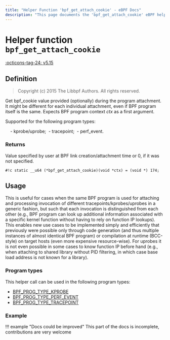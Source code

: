 ```yaml
---
title: "Helper Function 'bpf_get_attach_cookie' - eBPF Docs"
description: "This page documents the 'bpf_get_attach_cookie' eBPF helper function, including its defintion, usage, program types that can use it, and examples."
---
```

# Helper function `bpf_get_attach_cookie`

<!-- [FEATURE_TAG](bpf_get_attach_cookie) -->
[:octicons-tag-24: v5.15](https://github.com/torvalds/linux/commit/82e6b1eee6a8875ef4eacfd60711cce6965c6b04)
<!-- [/FEATURE_TAG] -->

## Definition

> Copyright (c) 2015 The Libbpf Authors. All rights reserved.


<!-- [HELPER_FUNC_DEF] -->
Get bpf_cookie value provided (optionally) during the program attachment. It might be different for each individual attachment, even if BPF program itself is the same. Expects BPF program context _ctx_ as a first argument.

Supported for the following program types:

&nbsp;&nbsp;&nbsp;&nbsp;- kprobe/uprobe;
&nbsp;- tracepoint;
&nbsp;- perf_event.


### Returns

Value specified by user at BPF link creation/attachment time or 0, if it was not specified.

`#!c static __u64 (*bpf_get_attach_cookie)(void *ctx) = (void *) 174;`
<!-- [/HELPER_FUNC_DEF] -->

## Usage

This is useful for cases when the same BPF program is used for attaching and processing invocation of different tracepoints/kprobes/uprobes in a generic fashion, but such that each invocation is distinguished from each other (e.g., BPF program can look up additional information associated with a specific kernel function without having to rely on function IP lookups). This enables new use cases to be implemented simply and efficiently that previously were possible only through code generation (and thus multiple instances of almost identical BPF program) or compilation at runtime (BCC-style) on target hosts (even more expensive resource-wise). For uprobes it is not even possible in some cases to know function IP before hand (e.g., when attaching to shared library without PID filtering, in which case base load address is not known for a library).

### Program types

This helper call can be used in the following program types:

<!-- DO NOT EDIT MANUALLY -->
<!-- [HELPER_FUNC_PROG_REF] -->
 * [BPF_PROG_TYPE_KPROBE](../program-type/BPF_PROG_TYPE_KPROBE.md)
 * [BPF_PROG_TYPE_PERF_EVENT](../program-type/BPF_PROG_TYPE_PERF_EVENT.md)
 * [BPF_PROG_TYPE_TRACEPOINT](../program-type/BPF_PROG_TYPE_TRACEPOINT.md)
<!-- [/HELPER_FUNC_PROG_REF] -->

### Example

!!! example "Docs could be improved"
    This part of the docs is incomplete, contributions are very welcome
